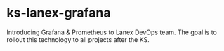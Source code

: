 # ks-lanex-grafana
Introducing Grafana &amp; Prometheus to Lanex DevOps team. The goal is to rollout this technology to all projects after the KS.
